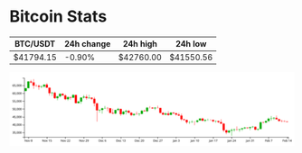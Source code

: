 # Bitcoin Stats

BTC/USDT|24h change|24h high|24h low|
|---|---|---|---|
|$41794.15|-0.90%|$42760.00|$41550.56|

<img src="./chart.svg">
